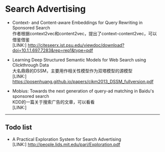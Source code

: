 # Search Advertising  


- Context- and Content-aware Embeddings for Query Rewriting in Sponsored Search  
作者根据context2vec和content2vec，提出了context-content2vec，可以借鉴借鉴    
[LINK:] http://citeseerx.ist.psu.edu/viewdoc/download?doi=10.1.1.697.7283&rep=rep1&type=pdf    

  
- Learning Deep Structured Semantic Models 
for Web Search using Clickthrough Data  
大名鼎鼎的DSSM，主要用作相关性模型作为双塔模型的源模型  
[LINK:] https://posenhuang.github.io/papers/cikm2013_DSSM_fullversion.pdf   


- Mobius: Towards the next generation of query-ad matching in Baidu's sponsored search  
KDD的一篇关于搜索广告的文章，可以看看  
[LINK:]  

----


## Todo list   
- A Practical Exploration System for Search Advertising    
[LINK:] http://people.lids.mit.edu/pari/Exploration.pdf  


 
